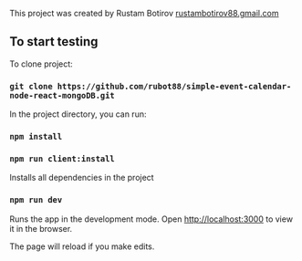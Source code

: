This project was created by Rustam Botirov [rustambotirov88.gmail.com](rustambotirov88.gmail.com)


## To start testing

To clone project:
### `git clone https://github.com/rubot88/simple-event-calendar-node-react-mongoDB.git`


In the project directory, you can run:

### `npm install`

### `npm run client:install`

Installs all dependencies in the project

### `npm run dev`

Runs the app in the development mode.
Open [http://localhost:3000](http://localhost:3000) to view it in the browser.

The page will reload if you make edits.
